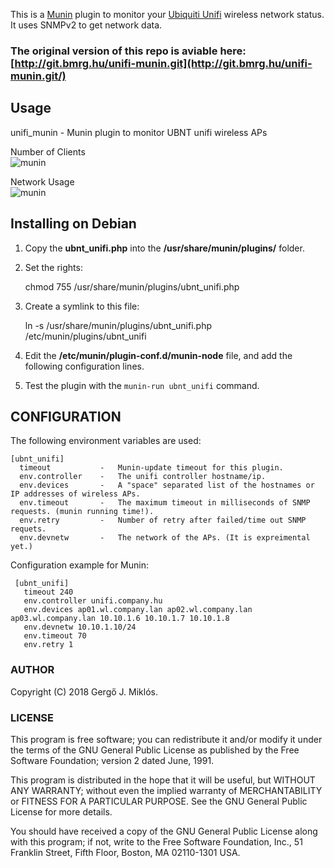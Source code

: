 This is a [Munin](http://munin-monitoring.org/) plugin to monitor your [Ubiquiti Unifi](https://www.ubnt.com/products/#unifi) wireless network status.  
It uses SNMPv2 to get network data.

### The original version of this repo is aviable here: [http://git.bmrg.hu/unifi-munin.git](http://git.bmrg.hu/unifi-munin.git/)   





## Usage 
unifi_munin - Munin plugin to monitor UBNT unifi wireless APs

Number of Clients  
![munin](http://git.bmrg.hu/unifi-munin.git/img/munin-ssid.png)  

Network Usage  
![munin](http://git.bmrg.hu/unifi-munin.git/img/munin-netw.png)  




## Installing on Debian

1) Copy the **ubnt_unifi.php** into the **/usr/share/munin/plugins/** folder.  
2) Set the rights:  

     chmod 755 /usr/share/munin/plugins/ubnt_unifi.php  
    
3) Create a symlink to this file:  

     ln -s /usr/share/munin/plugins/ubnt_unifi.php /etc/munin/plugins/ubnt_unifi    
    
4) Edit the **/etc/munin/plugin-conf.d/munin-node** file, and add the following configuration lines.  
5) Test the plugin with the `munin-run ubnt_unifi` command.

## CONFIGURATION

The following environment variables are used:

    [ubnt_unifi]   
      timeout           -   Munin-update timeout for this plugin.  
      env.controller    -   The unifi controller hostname/ip.  
      env.devices       -   A "space" separated list of the hostnames or IP addresses of wireless APs.  
      env.timeout       -   The maximum timeout in milliseconds of SNMP requests. (munin running time!).  
      env.retry         -   Number of retry after failed/time out SNMP requets.  
      env.devnetw       -   The network of the APs. (It is expreimental yet.)  

  
Configuration example for Munin:


     [ubnt_unifi]    
       timeout 240  
       env.controller unifi.company.hu  
       env.devices ap01.wl.company.lan ap02.wl.company.lan ap03.wl.company.lan 10.10.1.6 10.10.1.7 10.10.1.8   
       env.devnetw 10.10.1.10/24  
       env.timeout 70  
       env.retry 1  




### AUTHOR

Copyright (C) 2018 Gergő J. Miklós.



### LICENSE

This program is free software; you can redistribute it and/or
modify it under the terms of the GNU General Public License
as published by the Free Software Foundation; version 2 dated June,
1991.

This program is distributed in the hope that it will be useful,
but WITHOUT ANY WARRANTY; without even the implied warranty of
MERCHANTABILITY or FITNESS FOR A PARTICULAR PURPOSE.  See the
GNU General Public License for more details.

You should have received a copy of the GNU General Public License
along with this program; if not, write to the Free Software
Foundation, Inc., 51 Franklin Street, Fifth Floor, Boston, MA 02110-1301 USA.



